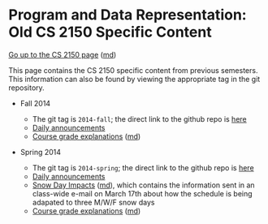 Program and Data Representation: Old CS 2150 Specific Content
=============================================================

[Go up to the CS 2150 page](../index.html) ([md](../index.md))

This page contains the CS 2150 specific content from previous semesters.  This information can also be found by viewing the appropriate tag in the git repository.

- Fall 2014
    - The git tag is `2014-fall`; the direct link to the github repo is [here](https://github.com/aaronbloomfield/pdr/tree/2014-fall)
    - [Daily announcements](daily-announcements-fall-2014.html)
    - [Course grade explanations](grades-fall-2014.html) ([md](grades-fall-2014.md))


- Spring 2014
    - The git tag is `2014-spring`; the direct link to the github repo is [here](https://github.com/aaronbloomfield/pdr/tree/2014-spring)
    - [Daily announcements](daily-announcements-spring-2014.html)
	- [Snow Day Impacts](snowdays-spring-2014.html) ([md](snowdays-spring-2014.md)), which contains the information sent in an class-wide e-mail on March 17th about how the schedule is being adapated to three M/W/F snow days
    - [Course grade explanations](grades-spring-2014.html) ([md](grades-spring-2014.md))

